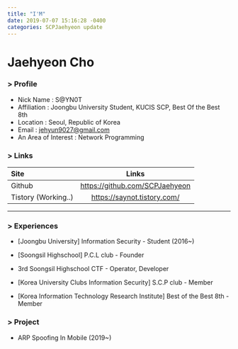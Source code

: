 ```yaml
---
title: "I'M"
date: 2019-07-07 15:16:28 -0400
categories: SCPJaehyeon update
---
```

# Jaehyeon Cho

### > Profile

- Nick Name : S@YN0T
- Affiliation : Joongbu University Student, KUCIS SCP, Best Of the Best 8th
- Location : Seoul, Republic of Korea
- Email : jehyun9027@gmail.com
- An Area of Interest : Network Programming



### > Links

| Site                |             Links              |
| :------------------ | :----------------------------: |
| Github              | https://github.com/SCPJaehyeon |
| Tistory (Working..) |  https://saynot.tistory.com/   |

------

### > Experiences

- [Joongbu University] Information Security - Student (2016~)

- [Soongsil Highschool] P.C.L club - Founder

- 3rd Soongsil Highschool CTF - Operator, Developer

- [Korea University Clubs Information Security] S.C.P club - Member

- [Korea Information Technology Research Institute] Best of the Best 8th - Member

  

### > Project

- ARP Spoofing In Mobile (2019~)
